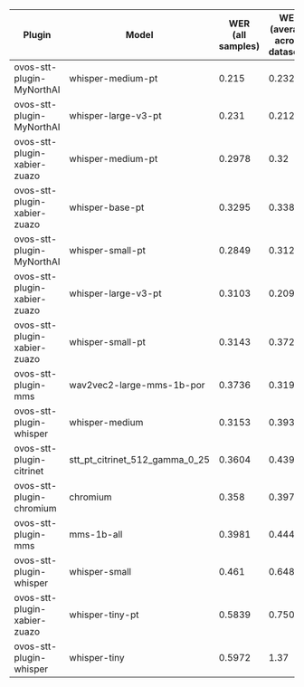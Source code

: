 |Plugin|Model|WER<br>(all samples)| WER<br>(average across datasets) | Damerau Similarity | Score |
|-----|-----|--------------------|----------------------------------|--------------------|-------|
| ovos-stt-plugin-MyNorthAI | whisper-medium-pt | 0.215 | 0.2322 | 0.8616 | 66.8934 |
| ovos-stt-plugin-MyNorthAI | whisper-large-v3-pt | 0.231 | 0.2125 | 0.8209 | 63.886 |
| ovos-stt-plugin-xabier-zuazo | whisper-medium-pt | 0.2978 | 0.32 | 0.888 | 61.3739 |
| ovos-stt-plugin-xabier-zuazo | whisper-base-pt | 0.3295 | 0.3382 | 0.9048 | 60.2755 |
| ovos-stt-plugin-MyNorthAI | whisper-small-pt | 0.2849 | 0.312 | 0.8343 | 58.5341 |
| ovos-stt-plugin-xabier-zuazo | whisper-large-v3-pt | 0.3103 | 0.2096 | 0.7813 | 57.8218 |
| ovos-stt-plugin-xabier-zuazo | whisper-small-pt | 0.3143 | 0.3722 | 0.8673 | 56.9599 |
| ovos-stt-plugin-mms | wav2vec2-large-mms-1b-por | 0.3736 | 0.3199 | 0.8705 | 56.8674 |
| ovos-stt-plugin-whisper | whisper-medium | 0.3153 | 0.3935 | 0.8546 | 55.176 |
| ovos-stt-plugin-citrinet | stt_pt_citrinet_512_gamma_0_25 | 0.3604 | 0.4396 | 0.8841 | 53.0466 |
| ovos-stt-plugin-chromium | chromium | 0.358 | 0.3979 | 0.8323 | 51.7725 |
| ovos-stt-plugin-mms | mms-1b-all | 0.3981 | 0.4447 | 0.8704 | 50.3624 |
| ovos-stt-plugin-whisper | whisper-small | 0.461 | 0.6486 | 0.8153 | 36.2969 |
| ovos-stt-plugin-xabier-zuazo | whisper-tiny-pt | 0.5839 | 0.7507 | 0.7899 | 26.2804 |
| ovos-stt-plugin-whisper | whisper-tiny | 0.5972 | 1.37 | 0.8106 | 1.3298 |